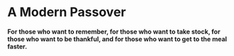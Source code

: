 # A Modern Passover

**For those who want to remember, for those who want to take stock, for those who want to be thankful, and for those who want to get to the meal faster.** 
